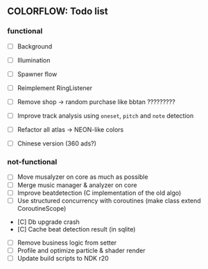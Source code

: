 ## COLORFLOW: Todo list

### functional
- [ ] Background
- [ ] Illumination
- [ ] Spawner flow
- [ ] Reimplement RingListener
- [ ] Remove shop -> random purchase like bbtan ?????????
- [ ] Improve track analysis using `oneset`, `pitch` and `note` detection
- [ ] Refactor all atlas -> NEON-like colors

- [ ] Chinese version (360 ads?)

### not-functional
- [ ] Move musalyzer on core as much as possible
- [ ] Merge music manager & analyzer on core
- [ ] Improve beatdetection (C implementation of the old algo)
- [ ] Use structured concurrency with coroutines (make class extend CoroutineScope)
- [C] Db upgrade crash
- [C] Cache beat detection result (in sqlite)
- [ ] Remove business logic from setter
- [ ] Profile and optimize particle & shader render
- [ ] Update build scripts to NDK r20
